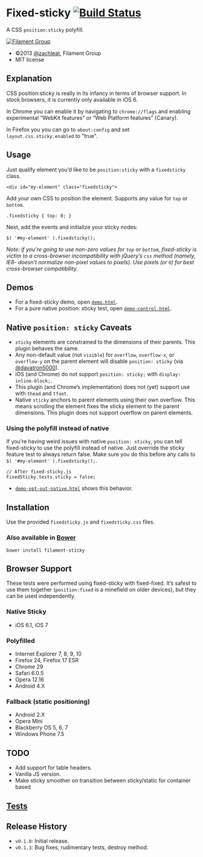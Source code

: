 # Fixed-sticky [![Build Status](https://travis-ci.org/filamentgroup/fixed-sticky.svg?branch=master)](https://travis-ci.org/filamentgroup/fixed-sticky)

A CSS `position:sticky` polyfill.

[![Filament Group](http://filamentgroup.com/images/fg-logo-positive-sm-crop.png) ](http://www.filamentgroup.com/)

- ©2013 [@zachleat](https://github.com/zachleat), Filament Group
- MIT license

## Explanation

CSS position:sticky is really in its infancy in terms of browser support. In stock browsers, it is currently only available in iOS 6.

In Chrome you can enable it by navigating to `chrome://flags` and enabling experimental “WebKit features” or “Web Platform features” (Canary).

In Firefox you you can go to `about:config` and set `layout.css.sticky.enabled` to "true".

## Usage

Just qualify element you’d like to be `position:sticky` with a `fixedsticky` class.

    <div id="my-element" class="fixedsticky">

Add your own CSS to position the element. Supports any value for `top` or `bottom`.

    .fixedsticky { top: 0; }

Next, add the events and initialize your sticky nodes:

    $( '#my-element' ).fixedsticky();

*Note: if you’re going to use non-zero values for `top` or `bottom`, fixed-sticky is victim to a cross-browser incompatibility with jQuery’s `css` method (namely, IE8- doesn’t normalize non-pixel values to pixels). Use pixels (or `0`) for best cross-browser compatibility.*

## Demos
* For a fixed-sticky demo, open [`demo.html`](http://filamentgroup.github.com/fixed-sticky/demos/demo.html).
* For a pure native position: sticky test, open [`demo-control.html`](http://filamentgroup.github.com/fixed-sticky/demos/demo-control.html).

## Native `position: sticky` Caveats

* `sticky` elements are constrained to the dimensions of their parents. This plugin behaves the same.
* Any non-default value (not `visible`) for `overflow`, `overflow-x`, or `overflow-y` on the parent element will disable `position: sticky` (via [@davatron5000](https://twitter.com/davatron5000/status/434357818498351104)).
* iOS (and Chrome) do not support `position: sticky;` with `display: inline-block;`.
* This plugin (and Chrome’s implementation) does not (yet) support use with `thead` and `tfoot`.
* Native `sticky` anchors to parent elements using their own overflow. This means scrolling the element fixes the sticky element to the parent dimensions. This plugin does not support overflow on parent elements.

### Using the polyfill instead of native

If you’re having weird issues with native `position: sticky`, you can tell fixed-sticky to use the polyfill instead of native. Just override the sticky feature test to always return false. Make sure you do this before any calls to `$( '#my-element' ).fixedsticky();`.

    // After fixed-sticky.js
    FixedSticky.tests.sticky = false;

* [`demo-opt-out-native.html`](http://filamentgroup.github.com/fixed-sticky/demos/demo-opt-out-native.html) shows this behavior.

## Installation

Use the provided `fixedsticky.js` and `fixedsticky.css` files.

### Also available in [Bower](http://bower.io/)

    bower install filament-sticky

## Browser Support

These tests were performed using fixed-sticky with fixed-fixed. It’s safest to use them together (`position:fixed` is a minefield on older devices), but they can be used independently.

### Native Sticky

* iOS 6.1, iOS 7

### Polyfilled

* Internet Explorer 7, 8, 9, 10
* Firefox 24, Firefox 17 ESR
* Chrome 29
* Safari 6.0.5
* Opera 12.16
* Android 4.X

### Fallback (static positioning)

* Android 2.X
* Opera Mini
* Blackberry OS 5, 6, 7
* Windows Phone 7.5

## TODO

* Add support for table headers.
* Vanilla JS version.
* Make sticky smoother on transition between sticky/static for container based

## [Tests](http://filamentgroup.github.io/fixed-sticky/test/fixed-sticky.html)

## Release History

* `v0.1.0`: Initial release.
* `v0.1.3`: Bug fixes, rudimentary tests, destroy method.
